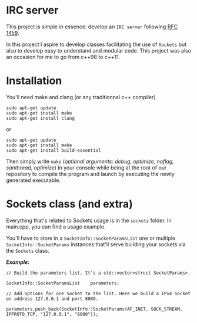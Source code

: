 
# IRC server

This project is simple in essence: develop an `IRC server` following [RFC 1459](http://abcdrfc.free.fr/rfc-vf/rfc1459.html).

In this project I aspire to develop classes facilitating the use of `Sockets` but also to develop easy to understand and modular code. This project was also an occasion for me to go from c++98 to c++11.

# Installation

You'll need make and clang (or any traditionnal c++ compiler)
```
sudo apt-get update
sudo apt-get install make
sudo apt-get install clang 
```
or
```
sudo apt-get update
sudo apt-get install make
sudo apt-get install build-essential
```

Then simply write `make` (_optional arguments: debug, optimize, noflag, santhread, optimize_) in your console while being at the root of our repository to compile the program and launch by executing the newly generated executable.

# Sockets class (and extra)

Everything that's related to Sockets usage is in the `sockets` folder. In main.cpp, you can find a usage example.

You'll have to store in a `SocketInfo::SocketParamsList` one or multiple `SocketInfo::SocketParams` instances that'll serve building your sockets via the `Sockets` class.

___Example:___
```
// Build the parameters list. It's a std::vector<struct SocketParams>.

SocketInfo::SocketParamsList    parameters;

// Add options for one Socket to the list. Here we build a IPv4 Socket on address 127.0.0.1 and port 8080.

parameters.push_back(SocketInfo::SocketParams(AF_INET, SOCK_STREAM, IPPROTO_TCP, "127.0.0.1", "8080"));
```
